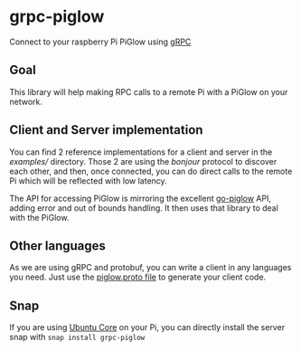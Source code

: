 # grpc-piglow
Connect to your raspberry Pi PiGlow using [gRPC](http://www.grpc.io)

## Goal
This library will help making RPC calls to a remote Pi with a PiGlow on your network.

## Client and Server implementation
You can find 2 reference implementations for a client and server in the *examples/* directory. Those 2 are using the *bonjour*
protocol to discover each other, and then, once connected, you can do direct calls to the remote Pi which will be reflected
with low latency.

The API for accessing PiGlow is mirroring the excellent [go-piglow](https://github.com/wjessop/go-piglow) API, adding error
and out of bounds handling. It then uses that library to deal with the PiGlow.

## Other languages
As we are using gRPC and protobuf, you can write a client in any languages you need. Just use the [piglow.proto file](proto/piglow.proto)
to generate your client code.

## Snap
If you are using [Ubuntu Core](https://developer.ubuntu.com/en/snappy/start/raspberry-pi-2/) on your Pi, you can directly
install the server snap with
`snap install grpc-piglow`
